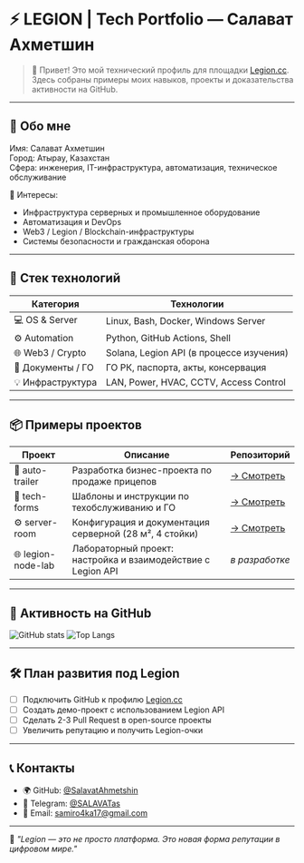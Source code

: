 # ⚡️ LEGION | Tech Portfolio — Салават Ахметшин

> 👋 Привет! Это мой технический профиль для площадки [Legion.cc](https://legion.cc).  
> Здесь собраны примеры моих навыков, проекты и доказательства активности на GitHub.

---

## 🧠 Обо мне
Имя: Салават Ахметшин  
Город: Атырау, Казахстан  
Сфера: инженерия, IT-инфраструктура, автоматизация, техническое обслуживание  

💬 Интересы:
- Инфраструктура серверных и промышленное оборудование  
- Автоматизация и DevOps  
- Web3 / Legion / Blockchain-инфраструктуры  
- Системы безопасности и гражданская оборона  

---

## 🧰 Стек технологий
| Категория | Технологии |
|------------|-------------|
| 💻 OS & Server | Linux, Bash, Docker, Windows Server |
| ⚙️ Automation | Python, GitHub Actions, Shell |
| 🌐 Web3 / Crypto | Solana, Legion API (в процессе изучения) |
| 🧾 Документы / ГО | ГО РК, паспорта, акты, консервация |
| 💡 Инфраструктура | LAN, Power, HVAC, CCTV, Access Control |

---

## 📦 Примеры проектов
| Проект | Описание | Репозиторий |
|--------|-----------|-------------|
| 🔩 auto-trailer | Разработка бизнес-проекта по продаже прицепов | [→ Смотреть](https://github.com/SalavatAhmetshin/auto-trailer) |
| 🧰 tech-forms | Шаблоны и инструкции по техобслуживанию и ГО | [→ Смотреть](https://github.com/SalavatAhmetshin/tech-forms) |
| ⚙️ server-room | Конфигурация и документация серверной (28 м², 4 стойки) | [→ Смотреть](https://github.com/SalavatAhmetshin/server-room) |
| 🌐 legion-node-lab | Лабораторный проект: настройка и взаимодействие с Legion API | *в разработке* |

---

## 🧩 Активность на GitHub
![GitHub stats](https://github-readme-stats.vercel.app/api?username=SalavatAhmetshin&show_icons=true&theme=radical)
![Top Langs](https://github-readme-stats.vercel.app/api/top-langs/?username=SalavatAhmetshin&layout=compact&theme=radical)

---

## 🛠 План развития под Legion
- [ ] Подключить GitHub к профилю [Legion.cc](https://legion.cc)  
- [ ] Создать демо-проект с использованием Legion API  
- [ ] Сделать 2-3 Pull Request в open-source проекты  
- [ ] Увеличить репутацию и получить Legion-очки  

---

## 📞 Контакты
- 🌍 GitHub: [@SalavatAhmetshin](https://github.com/SalavatAhmetshin)  
- 💬 Telegram: [@SALAVATas](https://t.me/SALAVATas)  
- 📧 Email: samiro4ka17@gmail.com  

---

🧠 _"Legion — это не просто платформа. Это новая форма репутации в цифровом мире."_
